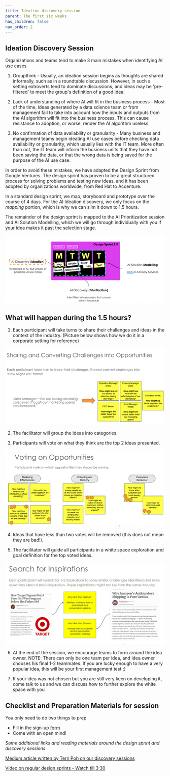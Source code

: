 ```yaml
---
title: Ideation discovery session
parent: The first six weeks
has_children: false
nav_order: 2
---
```


## Ideation Discovery Session

Organizations and teams tend to make 3 main mistakes when identifying AI use cases

1. Groupthink - Usually, an ideation session begins as thoughts are shared informally, such as in a roundtable discussion. However, in such a setting extroverts tend to dominate discussions, and ideas may be 'pre-filtered' to meet the group's definition of a good idea.

2. Lack of understanding of where AI will fit in the business process - Most of the time, ideas generated by a data science team or from management fail to take into account how the inputs and outputs from the AI algorithm will fit into the business process. This can cause resistance to adoption, or worse, render the AI algorithm useless.

3. No confirmation of data availability or granularity - Many business and management teams begin ideating AI use cases before checking data availability or granularity, which usually lies with the IT team. More often than not, the IT team will inform the business units that they have not been saving the data, or that the wrong data is being saved for the purpose of the AI use case.

In order to avoid these mistakes, we have adapted the Design Sprint from Google Ventures. The design sprint has proven to be a great structured process for solving problems and testing new ideas, and it has been adopted by organizations worldwide, from Red Hat to Accenture. 

In a standard design sprint, we map, storyboard and prototype over the course of 4 days. For the AI Ideation discovery, we only focus on the *mapping* portion, which is why we can slim it down to 1.5 hours.

The remainder of the design sprint is mapped to the AI Prioritization session and AI Solution Modelling, which we will go through individually with you if your idea makes it past the selection stage.

![Design Sprint](https://github.com/johnangrs/johnangrs.github.io/blob/master/assets/design_sprint.png?raw=true)

## What will happen during the 1.5 hours?
1. Each participant will take turns to share their challenges and ideas in the context of the industry. (Picture below shows how we do it in a corporate setting for reference)

![How might we](https://github.com/johnangrs/johnangrs.github.io/blob/master/assets/how_might_we.png?raw=true)

2. The facilitator will group the ideas into categories.

3. Participants will vote on what they think are the top 2 ideas presented.

![Voting on opportunites](https://github.com/johnangrs/johnangrs.github.io/blob/master/assets/voting_on_opportunities.png?raw=true)

4. Ideas that have less than two votes will be removed (this does not mean they are bad!).

5. The facilitator will guide all participants in a white space exploration and goal definition for the top voted ideas.

![Search for inspiration](https://github.com/johnangrs/johnangrs.github.io/blob/master/assets/search_for_inspiration.jpeg?raw=true)

6. At the end of the session, we encourage teams to form around the idea owner. NOTE: There can only be one team per idea, and idea owner chooses his final 1-2 teammates. If you are lucky enough to have a very popular idea, this will be your first management test ;)

7. If your idea was not chosen but you are still very keen on developing it, come talk to us and we can discuss how to further explore the white space with you


## Checklist and Preparation Materials for session

You only need to do two things to prep

- Fill in the sign-up [form](https://forms.gle/bpWSa9uvEFEPJrZs6)
- Come with an open mind!

*Some additional links and reading materials around the design sprint and discovery sessions*

[Medium article written by Tern Poh on our discovery sessions](https://towardsdatascience.com/proven-structured-approach-for-identifying-ai-use-cases-b876d8d00e5)

[Video on regular design sprints - Watch till 3:30](https://www.youtube.com/watch?v=AuktI4lBj6M)
